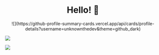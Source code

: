 <h1 align="center">Hello! 👋</h1>

<p  align="center">
![](https://github-profile-summary-cards.vercel.app/api/cards/profile-details?username=unknownthedev&theme=github_dark) 
  
![](https://github-profile-summary-cards.vercel.app/api/cards/repos-per-language?username=unknownthedev&theme=github_dark) 
  
![](https://github-profile-summary-cards.vercel.app/api/cards/most-commit-language?username=unknownthedev&theme=github_dark) 
</p>
